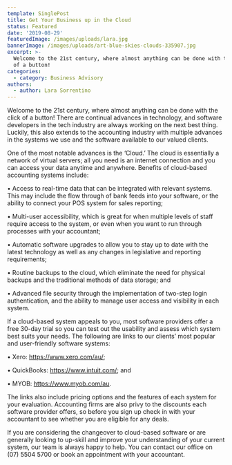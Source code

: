 ```yaml
---
template: SinglePost
title: Get Your Business up in the Cloud
status: Featured
date: '2019-08-29'
featuredImage: /images/uploads/lara.jpg
bannerImage: /images/uploads/art-blue-skies-clouds-335907.jpg
excerpt: >-
  Welcome to the 21st century, where almost anything can be done with the click
  of a button!  
categories:
  - category: Business Advisory
authors:
  - author: Lara Sorrentino
---
```

Welcome to the 21st century, where almost anything can be done with the click of a button!  There are continual advances in technology, and software developers in the tech industry are always working on the next best thing.  Luckily, this also extends to the accounting industry with multiple advances in the systems we use and the software available to our valued clients.  

One of the most notable advances is the ‘Cloud.’  The cloud is essentially a network of virtual servers; all you need is an internet connection and you can access your data anytime and anywhere.  Benefits of cloud-based accounting systems include:

•	Access to real-time data that can be integrated with relevant systems.  This may include the flow through of bank feeds into your software, or the ability to connect your POS system for sales reporting;

•	Multi-user accessibility, which is great for when multiple levels of staff require access to the system, or even when you want to run through processes with your accountant;

•	Automatic software upgrades to allow you to stay up to date with the latest technology as well as any changes in legislative and reporting requirements;

•	Routine backups to the cloud, which eliminate the need for physical backups and the traditional methods of data storage; and 

•	Advanced file security through the implementation of two-step login authentication, and the ability to manage user access and visibility in each system.  

If a cloud-based system appeals to you, most software providers offer a free 30-day trial so you can test out the usability and assess which system best suits your needs.  The following are links to our clients’ most popular and user-friendly software systems:

•	Xero: https://www.xero.com/au/;

•	QuickBooks: https://www.intuit.com/; and 

•	MYOB: https://www.myob.com/au.

The links also include pricing options and the features of each system for your evaluation.  Accounting firms are also privy to the discounts each software provider offers, so before you sign up check in with your accountant to see whether you are eligible for any deals. 

If you are considering the changeover to cloud-based software or are generally looking to up-skill and improve your understanding of your current system, our team is always happy to help.  You can contact our office on (07) 5504 5700 or book an appointment with your accountant.
